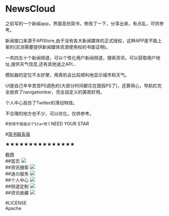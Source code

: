 # NewsCloud
之前写的一个新闻app，界面高仿简书，修改了一下，分享出来，有点乱，可供参考。

新闻接口来源于APIStore,由于没有各大新闻媒体的正式授权，这种APP是不能上架的(实测需要提供新闻媒体资源使用权的书面证明)。

一共四五十个新闻频道，可以个性化用户新闻频道，搜索资讯，可以获取用户地址,提供天气信息,还有其他迷之API...<br>

模拟器的定位不太好使，用真机会比较顺利地显示城市和天气。

UI是自己辛辛苦苦PS调色的(大部分时间都花在鼓捣PS了)，还算用心，导航栏完全放弃了navigationbar，完全自定义的美观好用。<br>

个人中心高仿了Twitter的滑动特效。<br>

不合理的地方也不少，可以优化，仅供参考。<br>

#`觉得不错就点个Star吧` I NEED YOUR STAR <br>

#[简书联系我](http://www.jianshu.com/users/75cbe5be8afb/latest_articles "CONTACT ME")<br>

★★★★★★★★★★★★★★★<br>

截图<br>
##首页
![](https://github.com/JimmyStudio/NewsCloud/blob/master/pic/IMG_2351.PNG)<br>
##资讯搜索
![](https://github.com/JimmyStudio/NewsCloud/blob/master/pic/IMG_2352.PNG)<br>
##迷の服务
![](https://github.com/JimmyStudio/NewsCloud/blob/master/pic/IMG_2355.PNG)<br>
##个人中心
![](https://github.com/JimmyStudio/NewsCloud/blob/master/pic/IMG_2358.PNG)<br>
##频道定制
![](https://github.com/JimmyStudio/NewsCloud/blob/master/pic/IMG_2356.PNG)<br>
##资讯收藏
![](https://github.com/JimmyStudio/NewsCloud/blob/master/pic/IMG_2357.PNG)<br>

#LICENSE<br>
Apache
